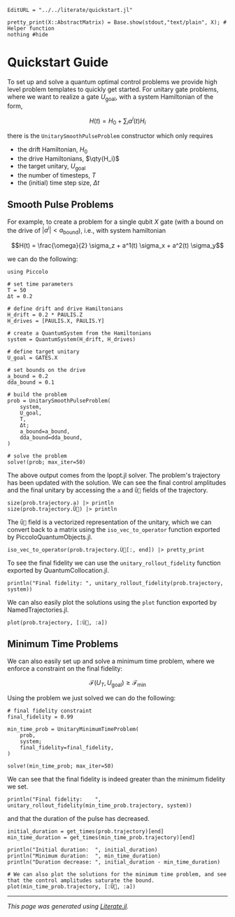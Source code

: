 ```@meta
EditURL = "../../literate/quickstart.jl"
```

````@example quickstart
pretty_print(X::AbstractMatrix) = Base.show(stdout,"text/plain", X); # Helper function
nothing #hide
````

# Quickstart Guide

To set up and solve a quantum optimal control problems we provide high level problem templates to quickly get started. For unitary gate problems, where we want to realize a gate $U_{\text{goal}}$, with a system Hamiltonian of the form,
```math
H(t) = H_0 + \sum_i a^i(t) H_i
```
there is the `UnitarySmoothPulseProblem` constructor which only requires
- the drift Hamiltonian, $H_0$
- the drive Hamiltonians, $\qty{H_i}$
- the target unitary, $U_{\text{goal}}$
- the number of timesteps, $T$
- the (initial) time step size, $\Delta t$

## Smooth Pulse Problems

For example, to create a problem for a single qubit $X$ gate (with a bound on the drive of $|a^i| < a_{\text{bound}}$), i.e., with system hamiltonian
```math
H(t) = \frac{\omega}{2} \sigma_z + a^1(t) \sigma_x + a^2(t) \sigma_y
```
we can do the following:

````@example quickstart
using Piccolo

# set time parameters
T = 50
Δt = 0.2

# define drift and drive Hamiltonians
H_drift = 0.2 * PAULIS.Z
H_drives = [PAULIS.X, PAULIS.Y]

# create a QuantumSystem from the Hamiltonians
system = QuantumSystem(H_drift, H_drives)

# define target unitary
U_goal = GATES.X

# set bounds on the drive
a_bound = 0.2
dda_bound = 0.1

# build the problem
prob = UnitarySmoothPulseProblem(
    system,
    U_goal,
    T,
    Δt;
    a_bound=a_bound,
    dda_bound=dda_bound,
)

# solve the problem
solve!(prob; max_iter=50)
````

The above output comes from the Ipopt.jl solver. The problem's trajectory has been updated with the solution.
We can see the final control amplitudes and the final unitary by accessing the `a` and `Ũ⃗` fields of the trajectory.

````@example quickstart
size(prob.trajectory.a) |> println
size(prob.trajectory.Ũ⃗) |> println
````

The `Ũ⃗` field is a vectorized representation of the unitary, which we can convert back to a
matrix using the `iso_vec_to_operator` function exported by PiccoloQuantumObjects.jl.

````@example quickstart
iso_vec_to_operator(prob.trajectory.Ũ⃗[:, end]) |> pretty_print
````

To see the final fidelity we can use the `unitary_rollout_fidelity` function exported by QuantumCollocation.jl.

````@example quickstart
println("Final fidelity: ", unitary_rollout_fidelity(prob.trajectory, system))
````

We can also easily plot the solutions using the `plot` function exported by NamedTrajectories.jl.

````@example quickstart
plot(prob.trajectory, [:Ũ⃗, :a])
````

## Minimum Time Problems

We can also easily set up and solve a minimum time problem, where we enforce a constraint on the final fidelity:
```math
\mathcal{F}(U_T, U_{\text{goal}}) \geq \mathcal{F}_{\text{min}}
```
Using the problem we just solved we can do the following:

````@example quickstart
# final fidelity constraint
final_fidelity = 0.99

min_time_prob = UnitaryMinimumTimeProblem(
    prob,
    system;
    final_fidelity=final_fidelity,
)

solve!(min_time_prob; max_iter=50)
````

We can see that the final fidelity is indeed greater than the minimum fidelity we set.

````@example quickstart
println("Final fidelity:    ", unitary_rollout_fidelity(min_time_prob.trajectory, system))
````

and that the duration of the pulse has decreased.

````@example quickstart
initial_duration = get_times(prob.trajectory)[end]
min_time_duration = get_times(min_time_prob.trajectory)[end]

println("Initial duration:  ", initial_duration)
println("Minimum duration:  ", min_time_duration)
println("Duration decrease: ", initial_duration - min_time_duration)

# We can also plot the solutions for the minimum time problem, and see that the control amplitudes saturate the bound.
plot(min_time_prob.trajectory, [:Ũ⃗, :a])
````

---

*This page was generated using [Literate.jl](https://github.com/fredrikekre/Literate.jl).*


